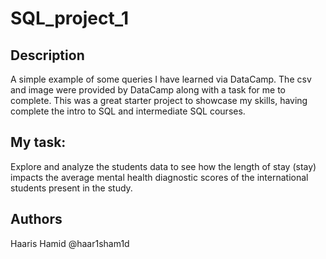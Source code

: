 # SQL_project_1

## Description

A simple example of some queries I have learned via DataCamp. The csv and image were provided by DataCamp along with a task for me to complete. This was a great starter project to showcase my skills, having complete the intro to SQL and intermediate SQL courses.

## My task:

Explore and analyze the students data to see how the length of stay (stay) impacts the average mental health diagnostic scores of the international students present in the study.

## Authors

Haaris Hamid
@haar1sham1d